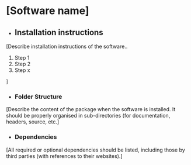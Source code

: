 # [Software name]



- ## Installation instructions

[Describe installation instructions of the software..

1. Step 1
2. Step 2
3. Step x

]



- ### Folder Structure 

[Describe the content of the package when the software is installed. It should be properly organised in sub-directories (for documentation, headers, source, etc.]



- ### Dependencies

[All required or optional dependencies should be listed, including those by third parties (with references to their websites).]

